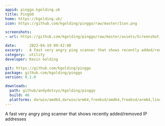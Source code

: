 ```yaml
---
appid: pinggo.kgolding.uk
title: PingGO
home: https://kgolding.uk/
icon: https://github.com/kgolding/pinggo/raw/master/Icon.png

screenshots:
- url: https://github.com/kgolding/pinggo/raw/master/assets/Screenshot_20220412_234613.png

date:      2022-04-19 09:42:00
excerpt:   A fast very angry ping scanner that shows recently added/removed IP addresses
category:  utility
developer: Kevin Golding

git: https://github.com/kgolding/pinggo
package: github.com/kgolding/pinggo
version: 0.1.0

downloads:
  path: github/andydotxyz/kgolding/pinggo
  build: 46
  platforms: darwin/amd64,darwin/arm64,freebsd/amd64,freebsd/arm64,linux/amd64,linux/arm64,windows/amd64
---
```


A fast very angry ping scanner that shows recently added/removed IP addresses


